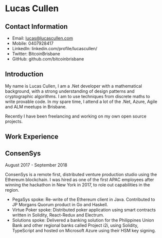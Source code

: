 # Lucas Cullen 

## Contact Information 

- Email: lucas@lucascullen.com 
- Mobile:  0407928417 
- LinkedIn: linkedin.com/profile/lucascullen/ 
- Twitter: BitcoinBrisbane 
- GitHub: github.com/bitcoinbrisbane 

## Introduction 

My name is Lucas Cullen, I am a .Net developer with a mathematical background, with a strong understanding of design patterns and cryptographic algorithms.  I am to use techniques from discrete maths to write provable code. In my spare time, I attend a lot of the .Net, Azure, Agile and ALM meetups in Brisbane.  

Recently I have been freelancing and working on my own open source projects.

## Work Experience

## ConsenSys 

August 2017 -  September 2018 

ConsenSys is a remote first, distributed venture production studio using the Ethereum blockchain.  I was hired as one of the first APAC employees after winning the hackathon in New York in 2017, to role out capabilities in the region. 
- PegaSys spoke:  Re-write of the Ethereum client in Java.  Contributed to JP Morgans Quorum product in Go and Haskell. 
- Virtue Poker spoke:  Distributed poker application using smart contracts written in Solidity, React-Redux and Electrum. 
- Solutions spoke:  Delivered a banking solution for the Philippines Union Bank and other regional banks called Project i2i, using Solidity, TypeScript and hosted on Microsoft Azure using their HSM key signing. 
